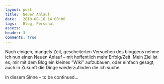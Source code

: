 ```yaml
---
layout: post
title:  Neuer Anlauf
date:   2010-08-16 14:00:00
tags:   Blog, Personal
assets: 
header: 3
comments: true
---
```


Nach einigen, mangels Zeit, gescheiterten Versuchen des bloggens nehme ich nun einen Neuen Anlauf – mit hoffentlich mehr Erfolg/Zeit. Mein Ziel ist es, mir mit dem Blog ein kleines “Wiki” aufzubauen, oder einfach gesagt, auch in Zukunft die Dinge wiederzufinden die ich suche.

In diesem Sinne – to be continued…
